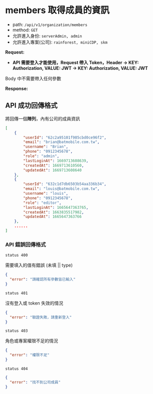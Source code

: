 # members 取得成員的資訊

- path: `/api/v1/organization/members`
- method: `GET`
- 允許進入身份: `serverAdmin, admin`
- 允許進入專案(公司): `rainforest, miniCDP, skm`

**Request:**

- **API 需要登入才能使用，Request 帶入 Token，Header -> KEY: Authorization, VALUE: JWT -> KEY: Authorization, VALUE: JWT**

Body 中不需要帶入任何參數

**Response:**

## API 成功回傳格式

將回傳一個**陣列**，內有公司的成員資訊

```json
[
    {
        "userId": "62c2a95101f985cbd0ce96f2",
        "email": "brian@batmobile.com.tw",
        "username": "Brian",
        "phone": "0912345678",
        "role": "admin",
        "lastLoginAt": 1669713608639,
        "createdAt": 1669713610560,
        "updatedAt": 1669713608640
    },
    {
        "userId": "632c1d7db6503b54aa336b34",
        "email": "louis@batmobile.com.tw",
        "username": "louis",
        "phone": "0912345678",
        "role": "editor",
        "lastLoginAt": 1665647363765,
        "createdAt": 1663835517982,
        "updatedAt": 1665647363766
    },
    ......
]
```

### API 錯誤回傳格式

`status 400`

需要填入的值有錯誤 (未填 || type)

```json
{
  "error": "請確認所有參數皆已輸入"
}
```

`status 401`

沒有登入或 token 失效的情況

```json
{
  "error": "驗證失敗，請重新登入"
}
```

`status 403`

角色或專案權限不足的情況

```json
{
  "error": "權限不足"
}
```

`status 404`

```json
{
  "error": "找不到公司成員"
}
```
